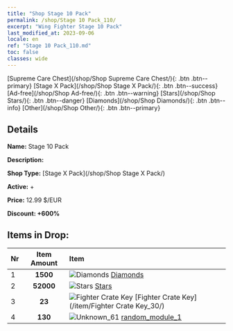 ```yaml
---
title: "Shop Stage 10 Pack"
permalink: /shop/Stage 10 Pack_110/
excerpt: "Wing Fighter Stage 10 Pack"
last_modified_at: 2023-09-06
locale: en
ref: "Stage 10 Pack_110.md"
toc: false
classes: wide
---
```



  [Supreme Care Chest](/shop/Shop Supreme Care Chest/){: .btn .btn--primary}   [Stage X Pack](/shop/Shop Stage X Pack/){: .btn .btn--success}   [Ad-free](/shop/Shop Ad-free/){: .btn .btn--warning}   [Stars](/shop/Shop Stars/){: .btn .btn--danger}   [Diamonds](/shop/Shop Diamonds/){: .btn .btn--info}   [Other](/shop/Shop Other/){: .btn .btn--primary} 

## Details

 **Name:** Stage 10 Pack 

 **Description:** 

 **Shop Type:** [Stage X Pack](/shop/Shop Stage X Pack/)

 **Active:** + 

 **Price:** 12.99 $/EUR 

 **Discount: +600%** 



## Items in Drop:

  |  Nr | Item Amount  |       Item       |
  |:----|:------------:|:-----------------|
  | 1 | **1500**  | ![Diamonds](/images/item/Diamonds_p.png) [Diamonds](/item/Diamonds_15/) | 
  | 2 | **52000**  | ![Stars](/images/item/Stars_p.png) [Stars](/item/Stars_2/) | 
  | 3 | **23**  | ![Fighter Crate Key](/images/item/Fighter_Crate_Key_p.png) [Fighter Crate Key](/item/Fighter Crate Key_30/) | 
  | 4 | **130**  | ![Unknown_61](/images/item/random_module_1_p.png) [random_module_1](/item/random_module_1_61/) | 

